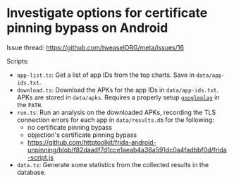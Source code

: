 # Investigate options for certificate pinning bypass on Android

Issue thread: https://github.com/tweaselORG/meta/issues/16

Scripts:

* `app-list.ts`: Get a list of app IDs from the top charts. Save in `data/app-ids.txt`.
* `download.ts`: Download the APKs for the app IDs in `data/app-ids.txt`. APKs are stored in `data/apks`. Requires a properly setup [`googleplay`](https://github.com/4cq2/googleplay) in the `PATH`.
* `run.ts`: Run an analysis on the downloaded APKs, recording the TLS connection errors for each app in `data/results.db` for the following:
    * no certificate pinning bypass
    * objection's certificate pinning bypass
    * https://github.com/httptoolkit/frida-android-unpinning/blob/f82daadf7d1cce1aeab4a38a591dc0a4fadbbf0d/frida-script.js
* `data.ts`: Generate some statistics from the collected results in the database.
